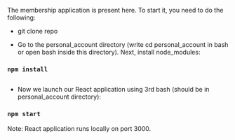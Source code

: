 The membership application is present here.
To start it, you need to do the following:

* git clone repo

* Go to the personal_account directory (write cd personal_account in bash or open bash inside this directory).
Next, install node_modules:
### `npm install`
##
* Now we launch our React application using 3rd bash (should be in personal_account directory):
### `npm start`
Note: React application runs locally on port 3000.
##
